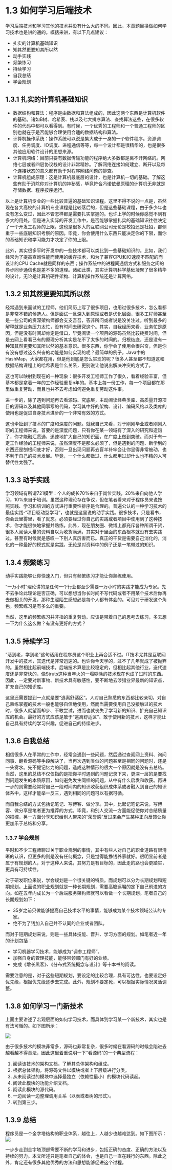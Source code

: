 # 1.3 如何学习后端技术

学习后端技术和学习其他的技术并没有什么大的不同。因此，本章题目换做如何学习技术也是讲的通的。概括来讲，有以下几点建议：

- 扎实的计算机基础知识
- 知其然更要知其所以然
- 动手实践
- 频繁练习
- 持续学习
- 自我总结
- 学会规划

## 1.3.1 扎实的计算机基础知识

- 数据结构和算法：程序是由数据和算法组成的，因此这两个东西是计算机软件的基础。诸如B树、哈希表、栈以及七大排序算法、查找算法这些，在很多软件的代码中都可以看得到。有时候，一个优秀的工程师和一个普通工程师的区别也就在于是否能够合理使用合适的数据结构和算法。
- 计算机操作系统：操作系统可以说是集大成于一身的一个软件程序。资源调度、任务调度、IO调度、进程通信等等，每一个设计都是很精华的，也是很多其他应用软件设计的思想来源。
- 计算机网络：目前只要有数据传输功能的程序绝大多数都是离不开网络的。网络七层或者四层协议栈的设计非常精妙。了解网络连接如何建立、断开以及每个连接状态的意义都有助于对程序网络问题的排查。
- 计算机组成原理：这是计算机最底层的设计，也是计算机一切的基础。了解这些有助于消除你对计算机的神秘感，毕竟符合冯诺依曼原理的计算机无非就是存储数据、程序按序运行。

以上是计算机专业的一些比较普遍的基础知识课程。这里不得不说的一点是，虽然现在各大高校的计算机专业课程是比较落后的，但是这些基础课程，由于多少年也没有怎么变过，因此不管怎样都是需要扎实掌握的。也许上学的时候你感觉不到有多大的用处。但是进入实际的开发工作中，是否能够掌握扎实的基础知识往往决定了一个开发工程师的上限，这也是很多大的互联网公司无论是校招还是社招，都侧重于一些底层知识考察的原因。毕竟，你会使用什么东西只能决定你的下限，而你的基础知识和学习能力才决定了你的上限。

此外，其实很多平时开发中的一些技术都可以类比到一些基础知识的。比如，我们经常为了提高查询性能而使用的缓存技术，和为了兼容CPU和IO速度不匹配的而设计的CPU Cache就是同样的东西；操作系统中的进程间通信方式和服务之间的异步同步通信也是差不多的道理。诸如此类，其实计算机科学基础凝聚了很多精华的设计，无论是计算机硬件架构、计算机操作系统还是计算网络。

## 1.3.2 知其然更要知其所以然

经常遇到来面试的工程师，他们简历上写了很多项目，也用过很多技术，怎么看都是非常不错的候选人。但是面试一旦深入到原理或者是优化层面，很多工程师甚至是一些公司的资深架构师都会支支吾吾，答非所问或者说是没关注过。听到最多的解释就是业务压力太忙，没有时间去研究这个。其实，自我经历来看，业务忙是原因，但是没有时间却肯定是借口，毕竟阅读一个项目的源码虽然比较耗费时间，但是去网上看看已有的原理分析其实是花不了太多的时间的。归根结底，还是没有一种知其然更要知其所以然的基本意识。很多东西，你学会了使用会很兴奋，但是你有没有想过这么兴奋的功能是如何实现的呢？最简单的例子，Java中的HashMap，大家都在用，但是他到底是怎么实现的呢？很多人甚至都不知道这和数据结构课程上的哈希表是什么关系，更别说让他说出解决冲突的方式了。

这也可以映射到现在的一种现象：很多开发工程师工作了很久，看着经验丰富，但基本都是拿着一年的工作经验重复n年的。基本上每一份工作，每一个项目都在那里做重复劳动，而且也并不去考虑如何避免重复劳动这件事。

进一步的，除了遇到问题再去看源码、究底层，主动阅读经典类库、高质量开源项目的源码以及其他同事写的代码，学习其中好的架构、设计、编码风格以及类库的使用也是促进自身技术进步的一个非常有效的方式。

这也牵扯到了技术的广度和深度的问题。就我自己来看，对于刚刚毕业或者刚刚入职的工程师来说，首要的是深度问题，只有你在某一领域有了深入的研究和造诣了，你才能融汇贯通，迅速地扩大自己的知识面，在广度上做到突破。而对于有一定工作经验的工程师来说，虽然深度不是那么必须了，但是遇到的问题、新学到的东西还是刨根问底才好，否则一旦出现问题再去盲羊补牢会让你显得非常被动，也不利于自己的技术发展。毕竟，一个什么都做过、什么都用过却什么也不精的人可替代性太强了。

## 1.3.3 动手实践

学习领域有所谓721模型：个人的成长70%来自于岗位实践，20%来自向他人学习，10%来自于培训。虽然这种理论存在争议，但在笔者看来对于程序员来说按照实践、学习和培训的方式进行重要性排序是合理的。普遍公认的一种学习技术的最佳实践-“项目驱动型学习”，也就是这里说的动手实践。很多技术，只是看书，你会云里雾里，看了就忘。必须要经过你自己的实践或者项目中使用到了这种技术，你才能很快地掌握并熟练。此外，现在朋友圈、微博上都充斥各种所谓干货，很多人阅读大量的资料自以为收货满满，其实对于里面的东西根本就没有去实践过。甚至有时候就是感叹一下别人真厉害而已。真正的干货是需要自己消化的，消化的一种最好的模式就是实践，无论是对资料中的例子还是一笔带过的知识。

## 1.3.4 频繁练习

动手实践能够让你快速入门，但只有频繁练习才能让你熟练使用。

“一万小时”理论讲的是任何一个行业都至少需要一万小时的实践才能成为专家。先不去争论此理论是否正确，可以想想当你长时间不写代码或者不用某个技术后你再去做相关的开发，那种生涩陌生感想必是每个人都有体会的。可见对于研发这个角色，频繁练习是有多么的重要。

当然，这里的频繁练习并非指的重复劳动。应该是带着自己的思考去练习，多去想一下为什么这么做？有没有更好的方式？

## 1.3.5 持续学习

“活到老，学到老”这句话用在程序员这个职业上再合适不过。IT技术尤其是互联网开发中的技术，其迭代是非常迅速的。也许你今天学的，过不了几年就成了被抛弃的。虽然相比起前端技术，后端技术算是比较稳定的，但相比起其他行业，迭代速度还是非常快的，像Struts这种当年火的一塌糊涂的技术现在也成了过时的东西。因此，一定要对新事物、新技术具有敏感性，要不断地去涉猎业界最新的知识点，扩充自己的知识库。

这里还需要提到一点就是要“逃离舒适区”。人对自己熟悉的东西都比较亲切，对自己熟练掌握的技术一般也能够自信地使用，然而当需要使用自己没接触过的技术时，很多人就望而却步、不敢尝试，进而也就丧失了学习新的知识、扩充自己知识库的机会。最好的方式应该是敢于“逃离舒适区”、敢于使用新的技术，这样才能让自己具有持续的学习兴趣，促进自己的持续进步。

## 1.3.6 自我总结

相信很多人在平常的工作中，经常会遇到一些问题，然后通过查阅网上资料、询问同事、翻看源码等手段解决了，当再次遇到类似的问题甚至是相同的问题时，还是一头雾水。先不提记忆力的问题，造成这种情形的很大一个原因就是没有去总结。当然，这里的总结不仅仅指的是把你平时遇到的问题记录下来，更深一层的是要找到问题发生的本质原因，如何避免发生同样的问题，从中有什么启发和收获。再进一步的则需要经常将自己一段时间内的知识收获组织成体系或者融入到自己的知识体系中，这样才能举一反三，遇到相同的问题可以有据可循。

而自我总结的方式包括记笔记、写博客、做分享。其中，比起记笔记来说，写博客、做分享是笔者更为推荐的方式。毕竟，和别人交流一方面能促使你对总结质量的把控，另一方面分享知识给别人带来的“荣誉感”反过来会产生某种正向反馈让你更加乐于总结和分享。

### 1.3.7 学会规划

平时和不少工程师聊过关于职业规划的事情，其中有些人对自己的职业道路有很清晰的认识，但更多的则是没有任何概念，只是觉得能挣钱养家就好。很明显前者是属于有规划的人，对于这种人来说，其努力是有目标的，因此走的路也会更踏实，更具有可持续性。

对于研发职位来说，学会规划是一个很关键的特质。而规划可以分为长期规划和短期规划。上面说的职业规划就是一种长期规划，需要高瞻远瞩的定下自己前进的方向。如在五年内成长为一个后端服务架构师就可以看做一个长期规划。笔者自己的长期规划如下：

- 35岁之前只做能够提高自己技术水平的事情，能够成为某个技术领域公认的专家。
- 绝不为了钱加入自己并不认同的企业或者团队。

而对于短期规划来说，则是一些具体技能、晋升、学习方面的规划。如笔者近一年的计划包括：

- 学习机器学习技术，能够成为“调参工程师”。
- 加强自身的管理技能，能够带领部门有好的业绩。
- 完成《增长黑客》、《分布式系统概念与设计》等十本书的阅读。

需要注意的是，对于这些短期规划，要设定的比较合理，具有可达性，也要设定好优先级，根据优先级逐步去完成。此外，规划不要定死，可以根据实际情况灵活调整。

## 1.3.8 如何学习一门新技术

上面主要讲述了宏观层面的如何学习技术，而具体到学习某一个新技术，其实也是有法可循的。如下图所示：

![](media/15127185777816.jpg)

由于很多技术的模块非常多，源码也非常复杂，很多时候在看源码的时候会陷进去越看越不得章法，因此这里着重说明一下“看源码”的一个典型流程：

1. 阅读该技术的架构文档，了解其总体架构和组成。
2. 根据总体架构，将源码文件以模块或者上下层级进行分类。
3. 从未阅读过的模块中选择最独立（依赖性最小）的模块代码读起。
4. 阅读此模块的功能介绍文档。
5. 阅读此模块的源代码。
6. 一边阅读一边整理调用关系（以表或者树的形式）。
7. 转到第三步。

## 1.3.9 总结

程序员是一个金字塔结构的职业体系，越往上，人越少也越难达到。如下图所示：
![](media/15022677629156.jpg)

一步步走到金字塔顶部需要不断的学习和进步，包括正确的态度、正确的方法以及持续的努力。本文所述只是笔者自己的体会，也是自己一直在践行的东西。除此之外，肯定还有很多其他优秀的方法和思想能够促进这个过程。
